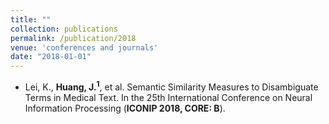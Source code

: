 ```yaml
---
title: ""
collection: publications
permalink: /publication/2018
venue: 'conferences and journals'
date: "2018-01-01"
---
```



- Lei, K., **Huang, J.<sup>1</sup>**, et al. Semantic Similarity Measures to Disambiguate Terms in Medical Text. In the 25th International Conference on Neural Information Processing (**ICONIP 2018, CORE: B**).

<!---
- Shen, Y., Zhang, Q., Zhang, J., **Huang, J.**, Lu, Y., & Lei, K. Improving medical short text classification with semantic expansion using word-cluster embedding. In International Conference on Information Science and Applications (**ICISA 2018, CORE: C**).
-->